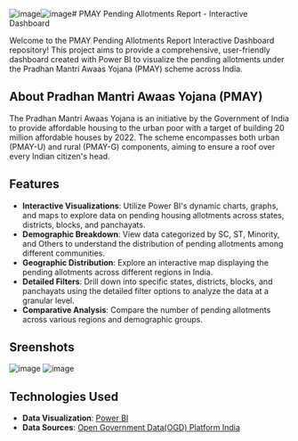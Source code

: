 ![image](https://github.com/user-attachments/assets/7b3b9fe5-5659-4ad4-9755-2d6a06a41d11)![image](https://github.com/user-attachments/assets/86f9894f-9e52-4307-be0a-21be41b1074d)# PMAY Pending Allotments Report - Interactive Dashboard

Welcome to the PMAY Pending Allotments Report Interactive Dashboard repository! This project aims to provide a comprehensive, user-friendly dashboard created with Power BI to visualize the pending allotments under the Pradhan Mantri Awaas Yojana (PMAY) scheme across India.

## About Pradhan Mantri Awaas Yojana (PMAY)

The Pradhan Mantri Awaas Yojana is an initiative by the Government of India to provide affordable housing to the urban poor with a target of building 20 million affordable houses by 2022. The scheme encompasses both urban (PMAY-U) and rural (PMAY-G) components, aiming to ensure a roof over every Indian citizen's head.

## Features

- **Interactive Visualizations**: Utilize Power BI's dynamic charts, graphs, and maps to explore data on pending housing allotments across states, districts, blocks, and panchayats.
- **Demographic Breakdown**: View data categorized by SC, ST, Minority, and Others to understand the distribution of pending allotments among different communities.
- **Geographic Distribution**: Explore an interactive map displaying the pending allotments across different regions in India.
- **Detailed Filters**: Drill down into specific states, districts, blocks, and panchayats using the detailed filter options to analyze the data at a granular level.
- **Comparative Analysis**: Compare the number of pending allotments across various regions and demographic groups.

## Sreenshots
![image](https://github.com/user-attachments/assets/e9826da0-5b80-428d-994f-00e3b2995b5e)
![image](https://github.com/user-attachments/assets/268b70b4-2933-4df3-a3d6-eeb58e6732be)




## Technologies Used

- **Data Visualization**: [Power BI](https://powerbi.microsoft.com/)
- **Data Sources**: [Open Government Data(OGD) Platform India](https://data.gov.in/)
